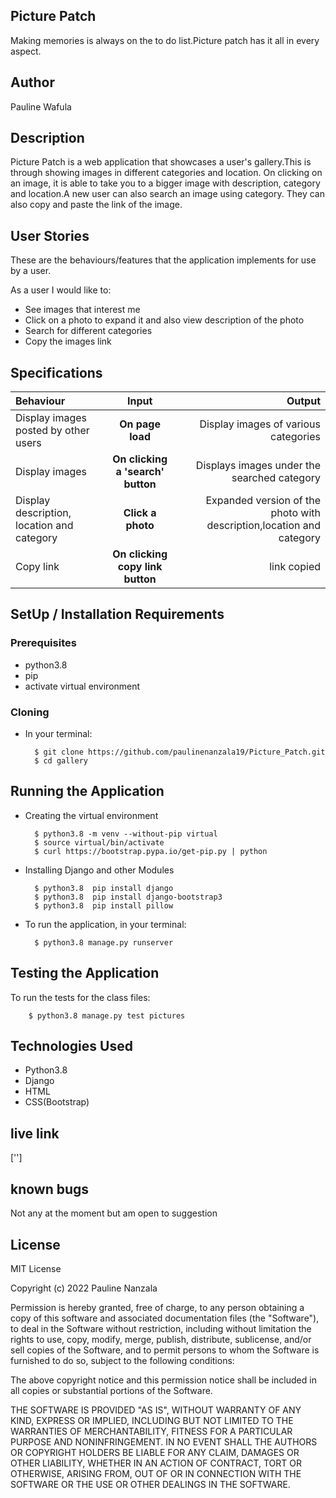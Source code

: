## Picture Patch
Making memories is always on the to do list.Picture patch has it all in every aspect.

## Author
Pauline Wafula

## Description
Picture Patch is a web application that showcases a user's gallery.This is through showing images in different categories and location. On clicking on an image, it is able to take you to a bigger image with description, category and location.A new user can also search an image using category. They can also copy and paste the link of the image.

## User Stories
These are the behaviours/features that the application implements for use by a user.

As a user I would like to:

* See images that interest me 
* Click on a photo to expand it and also view description of the photo
* Search for different categories
* Copy the images link

## Specifications
| Behaviour | Input | Output |
| :---------------- | :---------------: | ------------------: |
| Display images posted by other users  | **On page load** | Display images of various categories |
| Display images  | **On clicking a 'search' button** | Displays images under the searched category |
| Display description, location and category | **Click a photo** |  Expanded version of the photo with description,location and category|
| Copy link | **On clicking copy link button** | link copied|

## SetUp / Installation Requirements
### Prerequisites
* python3.8
* pip
* activate virtual environment
### Cloning
* In your terminal:


        $ git clone https://github.com/paulinenanzala19/Picture_Patch.git
        $ cd gallery

## Running the Application
* Creating the virtual environment

        $ python3.8 -m venv --without-pip virtual
        $ source virtual/bin/activate
        $ curl https://bootstrap.pypa.io/get-pip.py | python

* Installing Django and other Modules

        $ python3.8  pip install django
        $ python3.8  pip install django-bootstrap3
        $ python3.8  pip install pillow
        

* To run the application, in your terminal:

        $ python3.8 manage.py runserver
       
   
## Testing the Application
To run the tests for the class files:

        $ python3.8 manage.py test pictures

## Technologies Used
* Python3.8
* Django
* HTML
* CSS(Bootstrap)

## live link
['']

## known bugs
Not any at the moment but am open to suggestion

## License
MIT License

Copyright (c) 2022 Pauline Nanzala

Permission is hereby granted, free of charge, to any person obtaining a copy of this software and associated documentation files (the "Software"), to deal in the Software without restriction, including without limitation the rights to use, copy, modify, merge, publish, distribute, sublicense, and/or sell copies of the Software, and to permit persons to whom the Software is furnished to do so, subject to the following conditions:

The above copyright notice and this permission notice shall be included in all copies or substantial portions of the Software.

THE SOFTWARE IS PROVIDED "AS IS", WITHOUT WARRANTY OF ANY KIND, EXPRESS OR IMPLIED, INCLUDING BUT NOT LIMITED TO THE WARRANTIES OF MERCHANTABILITY, FITNESS FOR A PARTICULAR PURPOSE AND NONINFRINGEMENT. IN NO EVENT SHALL THE AUTHORS OR COPYRIGHT HOLDERS BE LIABLE FOR ANY CLAIM, DAMAGES OR OTHER LIABILITY, WHETHER IN AN ACTION OF CONTRACT, TORT OR OTHERWISE, ARISING FROM, OUT OF OR IN CONNECTION WITH THE SOFTWARE OR THE USE OR OTHER DEALINGS IN THE SOFTWARE.